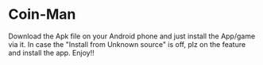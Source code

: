 # Coin-Man
Download the Apk file on your Android phone and just install the App/game via it. In case the "Install from Unknown source" is off, plz on the feature and install the app. Enjoy!!

